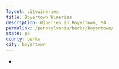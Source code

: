 ```yaml
---
layout: citywineries
title: Boyertown Wineries
description: Wineries in Boyertown, PA
permalink: /pennsylvania/berks/boyertown/
state: pa
county: berks
city: boyertown
---
```

-
